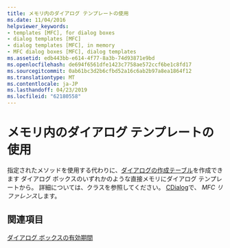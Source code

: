 ```yaml
---
title: メモリ内のダイアログ テンプレートの使用
ms.date: 11/04/2016
helpviewer_keywords:
- templates [MFC], for dialog boxes
- dialog templates [MFC]
- dialog templates [MFC], in memory
- MFC dialog boxes [MFC], dialog templates
ms.assetid: edb443bb-e614-4f77-8a3b-74d93871e9bd
ms.openlocfilehash: de694f6561dfe1423c7758ae572ccf6be1c8fd17
ms.sourcegitcommit: 0ab61bc3d2b6cfbd52a16c6ab2b97a8ea1864f12
ms.translationtype: MT
ms.contentlocale: ja-JP
ms.lasthandoff: 04/23/2019
ms.locfileid: "62180558"
---
```

# <a name="using-a-dialog-template-in-memory"></a>メモリ内のダイアログ テンプレートの使用

指定されたメソッドを使用する代わりに、[ダイアログの作成テーブル](../mfc/creating-a-dialog-class-with-code-wizards.md)を作成できます ダイアログ ボックスのいずれかのような直接メモリにダイアログ テンプレートから。 詳細については、クラスを参照してください。 [CDialog](../mfc/reference/cdialog-class.md)で、 *MFC リファレンス*します。

## <a name="see-also"></a>関連項目

[ダイアログ ボックスの有効期間](../mfc/life-cycle-of-a-dialog-box.md)
